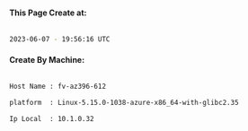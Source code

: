 
   
#### This Page Create at:

```bash

2023-06-07 - 19:56:16 UTC

```

#### Create By Machine:

```bash

Host Name : fv-az396-612

platform  : Linux-5.15.0-1038-azure-x86_64-with-glibc2.35

Ip Local  : 10.1.0.32

```

